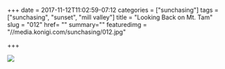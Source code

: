 +++
date = 2017-11-12T11:02:59-07:12
categories = ["sunchasing"]
tags = ["sunchasing", "sunset", "mill valley"]
title = "Looking Back on Mt. Tam"
slug = "012"
href= ""
summary=""
featuredimg = "//media.konigi.com/sunchasing/012.jpg"

+++

<img src="//media.konigi.com/sunchasing/012.jpg" />
